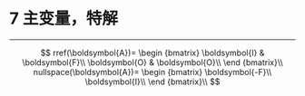 # 7 主变量，特解

----

$$
rref(\boldsymbol{A})=
\begin {bmatrix}
\boldsymbol{I} & \boldsymbol{F}\\
\boldsymbol{O} & \boldsymbol{O}\\
\end {bmatrix}\\
nullspace(\boldsymbol{A})=
\begin {bmatrix}
\boldsymbol{-F}\\
\boldsymbol{I}\\
\end {bmatrix}\\
$$


